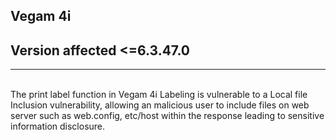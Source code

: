 ## Vegam 4i 

## Version affected <=6.3.47.0
___
<br>
The print label function in Vegam 4i Labeling is vulnerable to a Local file Inclusion vulnerability, allowing an malicious user to include files on web server such as web.config, etc/host within the response leading to sensitive information disclosure.


